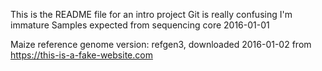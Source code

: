 This is the README file for an intro project
Git is really confusing
I'm immature
Samples expected from sequencing core 2016-01-01


Maize reference genome version: refgen3, downloaded 2016-01-02 from https://this-is-a-fake-website.com

